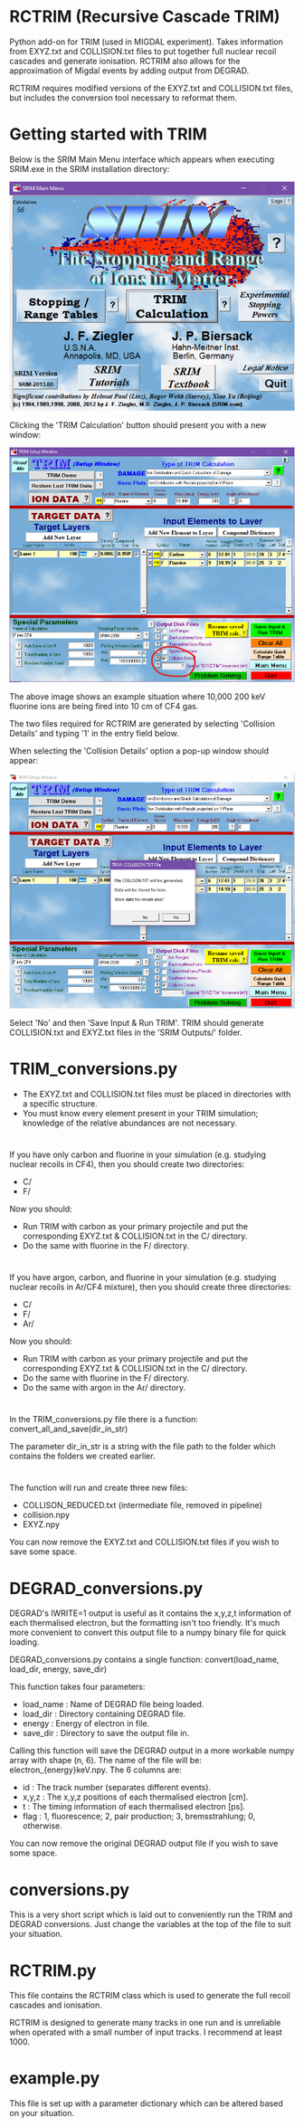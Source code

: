 # RCTRIM (Recursive Cascade TRIM)
Python add-on for TRIM (used in MIGDAL experiment).
Takes information from EXYZ.txt and COLLISION.txt files to put together full nuclear recoil cascades and generate ionisation.
RCTRIM also allows for the approximation of Migdal events by adding output from DEGRAD.

RCTRIM requires modified versions of the EXYZ.txt and COLLISION.txt files, but includes the conversion tool necessary to reformat them.

# Getting started with TRIM

Below is the SRIM Main Menu interface which appears when executing SRIM.exe in the SRIM installation directory: 

![alt text](https://github.com/timto8/RCTRIM/blob/main/github_ims/SRIM_2013_interface.png?raw=true)


Clicking the 'TRIM Calculation' button should present you with a new window:

![alt text](https://github.com/timto8/RCTRIM/blob/main/github_ims/TRIM_interface.png?raw=true)


The above image shows an example situation where 10,000 200 keV fluorine ions are being fired into 10 cm of CF4 gas. 

The two files required for RCTRIM are generated by selecting 'Collision Details' and typing '1' in the entry field below.

When selecting the 'Collision Details' option a pop-up window should appear:

![alt text](https://github.com/timto8/RCTRIM/blob/main/github_ims/TRIM_interface_COLLISION.png?raw=true)

Select 'No' and then 'Save Input & Run TRIM'. TRIM should generate COLLISION.txt and EXYZ.txt files in the 'SRIM Outputs/' folder.


# TRIM_conversions.py
- The EXYZ.txt and COLLISION.txt files must be placed in directories with a specific structure. 
- You must know every element present in your TRIM simulation; knowledge of the relative abundances are not necessary.

#
If you have only carbon and fluorine in your simulation (e.g. studying nuclear recoils in CF4), then you should create two directories:
- C/
- F/

Now you should: 
- Run TRIM with carbon as your primary projectile and put the corresponding EXYZ.txt & COLLISION.txt in the C/ directory.
- Do the same with fluorine in the F/ directory.

#
If you have argon, carbon, and fluorine in your simulation (e.g. studying nuclear recoils in Ar/CF4 mixture), then you should create three directories:
- C/
- F/
- Ar/

Now you should: 
- Run TRIM with carbon as your primary projectile and put the corresponding EXYZ.txt & COLLISION.txt in the C/ directory.
- Do the same with fluorine in the F/ directory.
- Do the same with argon in the Ar/ directory.

#
In the TRIM_conversions.py file there is a function: convert_all_and_save(dir_in_str)

The parameter dir_in_str is a string with the file path to the folder which contains the folders we created earlier.

#
The function will run and create three new files:
- COLLISON_REDUCED.txt (intermediate file, removed in pipeline)
- collision.npy
- EXYZ.npy

You can now remove the EXYZ.txt and COLLISION.txt files if you wish to save some space.

# DEGRAD_conversions.py

DEGRAD's IWRITE=1 output is useful as it contains the x,y,z,t information of each thermalised electron, but the formatting isn't too friendly. It's much more convenient to convert this output file to a numpy binary file for quick loading.

DEGRAD_conversions.py contains a single function: convert(load_name, load_dir, energy, save_dir)

This function takes four parameters:
- load_name : Name of DEGRAD file being loaded. 
- load_dir : Directory containing DEGRAD file.
- energy : Energy of electron in file.
- save_dir : Directory to save the output file in.

Calling this function will save the DEGRAD output in a more workable numpy array with shape (n, 6). The name of the file will be: electron_{energy}keV.npy.
The 6 columns are:
- id : The track number (separates different events).
- x,y,z : The x,y,z positions of each thermalised electron [cm].
- t : The timing information of each thermalised electron [ps].
- flag : 1, fluorescence; 2, pair production; 3, bremsstrahlung; 0, otherwise.

You can now remove the original DEGRAD output file if you wish to save some space.

# conversions.py

This is a very short script which is laid out to conveniently run the TRIM and DEGRAD conversions. Just change the variables at the top of the file to suit your situation.

# RCTRIM.py

This file contains the RCTRIM class which is used to generate the full recoil cascades and ionisation.

RCTRIM is designed to generate many tracks in one run and is unreliable when operated with a small number of input tracks. I recommend at least 1000.

# example.py

This file is set up with a parameter dictionary which can be altered based on your situation.

